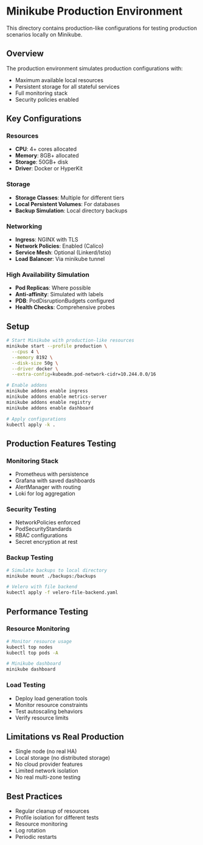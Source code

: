 # Minikube Production Environment

This directory contains production-like configurations for testing production scenarios locally on Minikube.

## Overview

The production environment simulates production configurations with:
- Maximum available local resources
- Persistent storage for all stateful services
- Full monitoring stack
- Security policies enabled

## Key Configurations

### Resources
- **CPU**: 4+ cores allocated
- **Memory**: 8GB+ allocated
- **Storage**: 50GB+ disk
- **Driver**: Docker or HyperKit

### Storage
- **Storage Classes**: Multiple for different tiers
- **Local Persistent Volumes**: For databases
- **Backup Simulation**: Local directory backups

### Networking
- **Ingress**: NGINX with TLS
- **Network Policies**: Enabled (Calico)
- **Service Mesh**: Optional (Linkerd/Istio)
- **Load Balancer**: Via minikube tunnel

### High Availability Simulation
- **Pod Replicas**: Where possible
- **Anti-affinity**: Simulated with labels
- **PDB**: PodDisruptionBudgets configured
- **Health Checks**: Comprehensive probes

## Setup

```bash
# Start Minikube with production-like resources
minikube start --profile production \
  --cpus 4 \
  --memory 8192 \
  --disk-size 50g \
  --driver docker \
  --extra-config=kubeadm.pod-network-cidr=10.244.0.0/16

# Enable addons
minikube addons enable ingress
minikube addons enable metrics-server
minikube addons enable registry
minikube addons enable dashboard

# Apply configurations
kubectl apply -k .
```

## Production Features Testing

### Monitoring Stack
- Prometheus with persistence
- Grafana with saved dashboards
- AlertManager with routing
- Loki for log aggregation

### Security Testing
- NetworkPolicies enforced
- PodSecurityStandards
- RBAC configurations
- Secret encryption at rest

### Backup Testing
```bash
# Simulate backups to local directory
minikube mount ./backups:/backups

# Velero with file backend
kubectl apply -f velero-file-backend.yaml
```

## Performance Testing

### Resource Monitoring
```bash
# Monitor resource usage
kubectl top nodes
kubectl top pods -A

# Minikube dashboard
minikube dashboard
```

### Load Testing
- Deploy load generation tools
- Monitor resource constraints
- Test autoscaling behaviors
- Verify resource limits

## Limitations vs Real Production

- Single node (no real HA)
- Local storage (no distributed storage)
- No cloud provider features
- Limited network isolation
- No real multi-zone testing

## Best Practices

- Regular cleanup of resources
- Profile isolation for different tests
- Resource monitoring
- Log rotation
- Periodic restarts